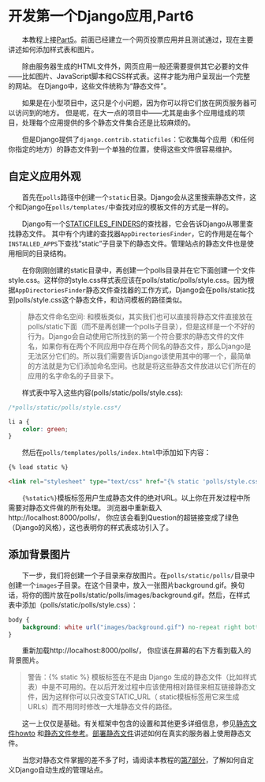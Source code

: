 # 开发第一个Django应用,Part6

　　本教程上接[Part5](https://github.com/jhao104/django-chinese-docs-1.10/blob/master/intro/tutorial05/%E7%AC%AC%E4%B8%80%E4%B8%AADjango%E5%BA%94%E7%94%A8%2CPart5.md)。前面已经建立一个网页投票应用并且测试通过，现在主要讲述如何添加样式表和图片。
   
　　除由服务器生成的HTML文件外，网页应用一般还需要提供其它必要的文件——比如图片、JavaScript脚本和CSS样式表。这样才能为用户呈现出一个完整的网站。 在Django中，这些文件统称为“静态文件”。
   
　　如果是在小型项目中，这只是个小问题，因为你可以将它们放在网页服务器可以访问到的地方。 但是呢，在大一点的项目中——尤其是由多个应用组成的项目，处理每个应用提供的多个静态文件集合还是比较麻烦的。
   
　　但是Django提供了`django.contrib.staticfiles`：它收集每个应用（和任何你指定的地方）的静态文件到一个单独的位置，使得这些文件很容易维护。
   
## 自定义应用外观

　　首先在`polls`路径中创建一个`static`目录。Django会从这里搜索静态文件，这个和Django在`polls/templates/`中查找对应的模板文件的方式是一样的。

　　Django有一个[STATICFILES_FINDERS](https://docs.djangoproject.com/en/1.10/ref/settings/#std:setting-STATICFILES_FINDERS)的查找器，它会告诉Django从哪里查找静态文件。 其中有个内建的查找器`AppDirectoriesFinder`，它的作用是在每个`INSTALLED_APPS`下查找“static”子目录下的静态文件。管理站点的静态文件也是使用相同的目录结构。

　　在你刚刚创建的static目录中，再创建一个polls目录并在它下面创建一个文件style.css。这样你的style.css样式表应该在polls/static/polls/style.css。因为根据`AppDirectoriesFinder`静态文件查找器的工作方式，Django会在polls/static找到polls/style.css这个静态文件，和访问模板的路径类似。

>静态文件命名空间: 和模板类似，其实我们也可以直接将静态文件直接放在polls/static下面（而不是再创建一个polls子目录），但是这样是一个不好的行为。Django会自动使用它所找到的第一个符合要求的静态文件的文件名，如果你有在两个不同应用中存在两个同名的静态文件，那么Django是无法区分它们的。所以我们需要告诉Django该使用其中的哪一个，最简单的方法就是为它们添加命名空间。也就是将这些静态文件放进以它们所在的应用的名字命名的子目录下。
 
　　样式表中写入这些内容(polls/static/polls/style.css):
```css
/*polls/static/polls/style.css*/

li a {
    color: green;
}
```

　　然后在`polls/templates/polls/index.html`中添加如下内容：

```html
{% load static %}

<link rel="stylesheet" type="text/css" href="{% static 'polls/style.css' %}" />
```

　　`{%static%}`模板标签用户生成静态文件的绝对URL。以上你在开发过程中所需要对静态文件做的所有处理。 浏览器中重新载入http://localhost:8000/polls/，  你应该会看到Question的超链接变成了绿色（Django的风格），这也表明你的样式表成功引入了。

## 添加背景图片

　　下一步，我们将创建一个子目录来存放图片。在`polls/static/polls/`目录中创建一个`images`子目录。在这个目录中，放入一张图片background.gif。换句话，将你的图片放在polls/static/polls/images/background.gif。然后，在样式表中添加（polls/static/polls/style.css）：

```css
body {
    background: white url("images/background.gif") no-repeat right bottom;
}
```

　　重新加载http://localhost:8000/polls/， 你应该在屏幕的右下方看到载入的背景图片。

> 警告：{% static %} 模板标签在不是由 Django 生成的静态文件（比如样式表）中是不可用的。在以后开发过程中应该使用相对路径来相互链接静态文件，因为这样你可以只改变STATIC_URL（ static模板标签用它来生成URLs）而不用同时修改一大堆静态文件的路径。

　　这一上仅仅是基础。有关框架中包含的设置和其他更多详细信息，参见[静态文件howto](https://docs.djangoproject.com/en/1.10/howto/static-files/) 和[静态文件参考](https://docs.djangoproject.com/en/1.10/ref/contrib/staticfiles/)。[部署静态文件](https://docs.djangoproject.com/en/1.10/howto/static-files/deployment/)讲述如何在真实的服务器上使用静态文件。

　　当您对静态文件掌握的差不多了时，请阅读本教程的[第7部分](https://github.com/jhao104/django-chinese-docs-1.10/blob/master/intro/tutorial07/%E7%AC%AC%E4%B8%80%E4%B8%AADjango%E5%BA%94%E7%94%A8%2CPart7.md)，了解如何自定义Django自动生成的管理站点。